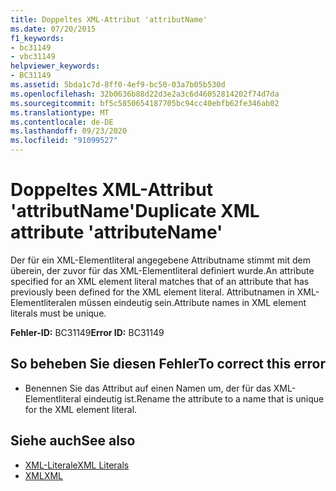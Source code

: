 ```yaml
---
title: Doppeltes XML-Attribut 'attributName'
ms.date: 07/20/2015
f1_keywords:
- bc31149
- vbc31149
helpviewer_keywords:
- BC31149
ms.assetid: 5bda1c7d-8ff0-4ef9-bc50-03a7b05b530d
ms.openlocfilehash: 32b0636b88d22d3e2a3c6d46052814202f74d7da
ms.sourcegitcommit: bf5c5850654187705bc94cc40ebfb62fe346ab02
ms.translationtype: MT
ms.contentlocale: de-DE
ms.lasthandoff: 09/23/2020
ms.locfileid: "91099527"
---
```

# <a name="duplicate-xml-attribute-attributename"></a><span data-ttu-id="715e0-102">Doppeltes XML-Attribut 'attributName'</span><span class="sxs-lookup"><span data-stu-id="715e0-102">Duplicate XML attribute 'attributeName'</span></span>

<span data-ttu-id="715e0-103">Der für ein XML-Elementliteral angegebene Attributname stimmt mit dem überein, der zuvor für das XML-Elementliteral definiert wurde.</span><span class="sxs-lookup"><span data-stu-id="715e0-103">An attribute specified for an XML element literal matches that of an attribute that has previously been defined for the XML element literal.</span></span> <span data-ttu-id="715e0-104">Attributnamen in XML-Elementliteralen müssen eindeutig sein.</span><span class="sxs-lookup"><span data-stu-id="715e0-104">Attribute names in XML element literals must be unique.</span></span>  
  
 <span data-ttu-id="715e0-105">**Fehler-ID:** BC31149</span><span class="sxs-lookup"><span data-stu-id="715e0-105">**Error ID:** BC31149</span></span>  
  
## <a name="to-correct-this-error"></a><span data-ttu-id="715e0-106">So beheben Sie diesen Fehler</span><span class="sxs-lookup"><span data-stu-id="715e0-106">To correct this error</span></span>  
  
- <span data-ttu-id="715e0-107">Benennen Sie das Attribut auf einen Namen um, der für das XML-Elementliteral eindeutig ist.</span><span class="sxs-lookup"><span data-stu-id="715e0-107">Rename the attribute to a name that is unique for the XML element literal.</span></span>  
  
## <a name="see-also"></a><span data-ttu-id="715e0-108">Siehe auch</span><span class="sxs-lookup"><span data-stu-id="715e0-108">See also</span></span>

- [<span data-ttu-id="715e0-109">XML-Literale</span><span class="sxs-lookup"><span data-stu-id="715e0-109">XML Literals</span></span>](../language-reference/xml-literals/index.md)
- [<span data-ttu-id="715e0-110">XML</span><span class="sxs-lookup"><span data-stu-id="715e0-110">XML</span></span>](../programming-guide/language-features/xml/index.md)
